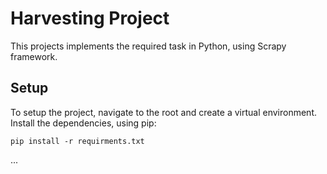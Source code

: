 # Harvesting Project
This projects implements the required task in Python, using Scrapy framework.
## Setup
To setup the project, navigate to the root and create a virtual environment.
Install the dependencies, using pip:
```
pip install -r requirments.txt
```
...